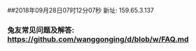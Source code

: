 ##2018年09月28日07时12分07秒 新址: 159.65.3.137
### 兔友常见问题及解答: https://github.com/wanggonging/d/blob/w/FAQ.md
